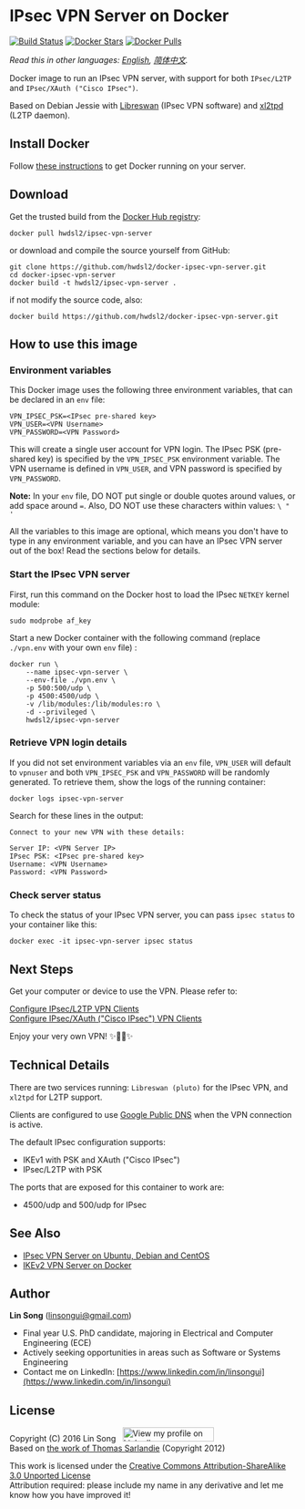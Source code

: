 ﻿# IPsec VPN Server on Docker

[![Build Status](https://static.ls20.com/travis-ci/docker-ipsec-vpn-server.svg)](https://travis-ci.org/hwdsl2/docker-ipsec-vpn-server) 
[![Docker Stars](https://img.shields.io/docker/stars/hwdsl2/ipsec-vpn-server.svg?maxAge=3600)](https://hub.docker.com/r/hwdsl2/ipsec-vpn-server) 
[![Docker Pulls](https://img.shields.io/docker/pulls/hwdsl2/ipsec-vpn-server.svg?maxAge=3600)](https://hub.docker.com/r/hwdsl2/ipsec-vpn-server)

*Read this in other languages: [English](README.md), [简体中文](README-zh.md).*

Docker image to run an IPsec VPN server, with support for both `IPsec/L2TP` and `IPsec/XAuth ("Cisco IPsec")`.

Based on Debian Jessie with [Libreswan](https://libreswan.org) (IPsec VPN software) and [xl2tpd](https://github.com/xelerance/xl2tpd) (L2TP daemon).

## Install Docker

Follow [these instructions](https://docs.docker.com/engine/installation/) to get Docker running on your server.

## Download

Get the trusted build from the [Docker Hub registry](https://hub.docker.com/r/hwdsl2/ipsec-vpn-server):

```
docker pull hwdsl2/ipsec-vpn-server
```

or download and compile the source yourself from GitHub:

```
git clone https://github.com/hwdsl2/docker-ipsec-vpn-server.git
cd docker-ipsec-vpn-server
docker build -t hwdsl2/ipsec-vpn-server .
```

if not modify the source code, also:

```
docker build https://github.com/hwdsl2/docker-ipsec-vpn-server.git
```

## How to use this image

### Environment variables

This Docker image uses the following three environment variables, that can be declared in an `env` file:

```
VPN_IPSEC_PSK=<IPsec pre-shared key>
VPN_USER=<VPN Username>
VPN_PASSWORD=<VPN Password>
```

This will create a single user account for VPN login. The IPsec PSK (pre-shared key) is specified by the `VPN_IPSEC_PSK` environment variable. The VPN username is defined in `VPN_USER`, and VPN password is specified by `VPN_PASSWORD`.

**Note:** In your `env` file, DO NOT put single or double quotes around values, or add space around `=`. Also, DO NOT use these characters within values: `\ " '`

All the variables to this image are optional, which means you don't have to type in any environment variable, and you can have an IPsec VPN server out of the box! Read the sections below for details.

### Start the IPsec VPN server

First, run this command on the Docker host to load the IPsec `NETKEY` kernel module:

```
sudo modprobe af_key
```

Start a new Docker container with the following command (replace `./vpn.env` with your own `env` file) :

```
docker run \
    --name ipsec-vpn-server \
    --env-file ./vpn.env \
    -p 500:500/udp \
    -p 4500:4500/udp \
    -v /lib/modules:/lib/modules:ro \
    -d --privileged \
    hwdsl2/ipsec-vpn-server
```

### Retrieve VPN login details

If you did not set environment variables via an `env` file, `VPN_USER` will default to `vpnuser` and both `VPN_IPSEC_PSK` and `VPN_PASSWORD` will be randomly generated. To retrieve them, show the logs of the running container:

```
docker logs ipsec-vpn-server
```

Search for these lines in the output:

```
Connect to your new VPN with these details:

Server IP: <VPN Server IP>
IPsec PSK: <IPsec pre-shared key>
Username: <VPN Username>
Password: <VPN Password>
```

### Check server status

To check the status of your IPsec VPN server, you can pass `ipsec status` to your container like this:

```
docker exec -it ipsec-vpn-server ipsec status
```

## Next Steps

Get your computer or device to use the VPN. Please refer to:

[Configure IPsec/L2TP VPN Clients](https://github.com/hwdsl2/setup-ipsec-vpn/blob/master/docs/clients.md)   
[Configure IPsec/XAuth ("Cisco IPsec") VPN Clients](https://github.com/hwdsl2/setup-ipsec-vpn/blob/master/docs/clients-xauth.md)

Enjoy your very own VPN! :sparkles::tada::rocket::sparkles:

## Technical Details

There are two services running: `Libreswan (pluto)` for the IPsec VPN, and `xl2tpd` for L2TP support.

Clients are configured to use [Google Public DNS](https://developers.google.com/speed/public-dns/) when the VPN connection is active.

The default IPsec configuration supports:

* IKEv1 with PSK and XAuth ("Cisco IPsec")
* IPsec/L2TP with PSK

The ports that are exposed for this container to work are:

* 4500/udp and 500/udp for IPsec

## See Also

* [IPsec VPN Server on Ubuntu, Debian and CentOS](https://github.com/hwdsl2/setup-ipsec-vpn)
* [IKEv2 VPN Server on Docker](https://github.com/gaomd/docker-ikev2-vpn-server)

## Author

**Lin Song** (linsongui@gmail.com)   
- Final year U.S. PhD candidate, majoring in Electrical and Computer Engineering (ECE)
- Actively seeking opportunities in areas such as Software or Systems Engineering
- Contact me on LinkedIn: [https://www.linkedin.com/in/linsongui](https://www.linkedin.com/in/linsongui)

## License

Copyright (C) 2016&nbsp;Lin Song&nbsp;&nbsp;&nbsp;<a href="https://www.linkedin.com/in/linsongui" target="_blank"><img src="https://static.licdn.com/scds/common/u/img/webpromo/btn_viewmy_160x25.png" width="160" height="25" border="0" alt="View my profile on LinkedIn"></a>    
Based on [the work of Thomas Sarlandie](https://github.com/sarfata/voodooprivacy) (Copyright 2012)

This work is licensed under the [Creative Commons Attribution-ShareAlike 3.0 Unported License](http://creativecommons.org/licenses/by-sa/3.0/)   
Attribution required: please include my name in any derivative and let me know how you have improved it!
